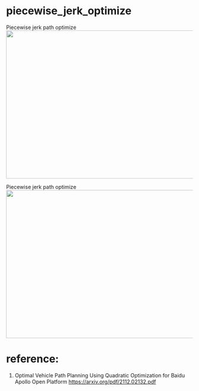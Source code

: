 # piecewise_jerk_optimize
Piecewise jerk path optimize  
<img src=https://github.com/xilinnancheng/piecewise_jerk_optimize/blob/main/piecewise_jerk_speed.png width = "600" height="400"/><br/>  

Piecewise jerk path optimize  
<img src=https://github.com/xilinnancheng/piecewise_jerk_optimize/blob/main/piecewise_jerk_path.png width = "600" height="400"/><br/>
# reference: 
1. Optimal Vehicle Path Planning Using Quadratic Optimization for Baidu Apollo Open Platform https://arxiv.org/pdf/2112.02132.pdf
